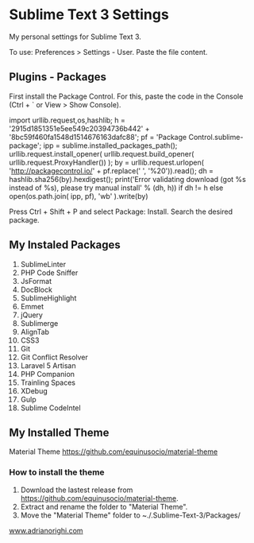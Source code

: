# Sublime Text 3 Settings
My personal settings for Sublime Text 3.

To use: Preferences > Settings - User.
Paste the file content.

## Plugins - Packages
First install the Package Control. For this, paste the code in the Console (Ctrl + ` or View > Show Console).

import urllib.request,os,hashlib; h = '2915d1851351e5ee549c20394736b442' + '8bc59f460fa1548d1514676163dafc88'; pf = 'Package Control.sublime-package'; ipp = sublime.installed_packages_path(); urllib.request.install_opener( urllib.request.build_opener( urllib.request.ProxyHandler()) ); by = urllib.request.urlopen( 'http://packagecontrol.io/' + pf.replace(' ', '%20')).read(); dh = hashlib.sha256(by).hexdigest(); print('Error validating download (got %s instead of %s), please try manual install' % (dh, h)) if dh != h else open(os.path.join( ipp, pf), 'wb' ).write(by)

Press Ctrl + Shift + P and select Package: Install. Search the desired package.

## My Instaled Packages
1. SublimeLinter
2. PHP Code Sniffer
3. JsFormat
4. DocBlock
5. SublimeHighlight
6. Emmet
7. jQuery
8. Sublimerge
9. AlignTab
10. CSS3
11. Git
12. Git Conflict Resolver
13. Laravel 5 Artisan
14. PHP Companion
15. Trainling Spaces
16. XDebug
17. Gulp
18. Sublime CodeIntel

## My Installed Theme
Material Theme
https://github.com/equinusocio/material-theme

### How to install the theme
1. Download the lastest release from https://github.com/equinusocio/material-theme.
2. Extract and rename the folder to "Material Theme".
3. Move the "Material Theme" folder to ~./.Sublime-Text-3/Packages/


www.adrianorighi.com
